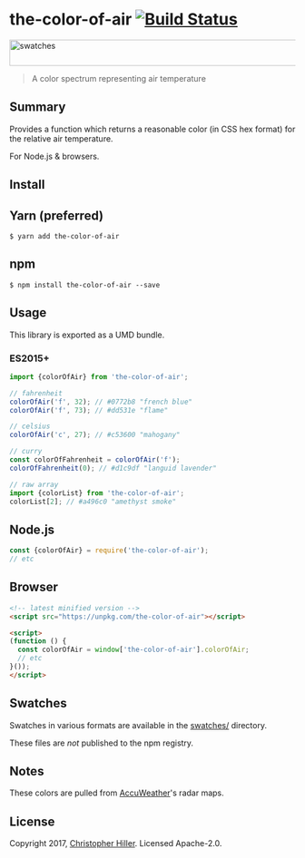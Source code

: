 # the-color-of-air [![Build Status](https://travis-ci.org/boneskull/the-color-of-air.svg?branch=master)](https://travis-ci.org/boneskull/the-color-of-air)

<img src="https://cldup.com/-1AEd2IfBy.png" title="swatches" alt="swatches" width="586" height="46"/>

> A color spectrum representing air temperature

## Summary

Provides a function which returns a reasonable color (in CSS hex format) for the relative air temperature.

For Node.js & browsers.

## Install

## Yarn (preferred)

```shell
$ yarn add the-color-of-air
```

## npm

```shell
$ npm install the-color-of-air --save
```

## Usage

This library is exported as a UMD bundle.

### ES2015+

```js
import {colorOfAir} from 'the-color-of-air';

// fahrenheit
colorOfAir('f', 32); // #0772b8 "french blue"
colorOfAir('f', 73); // #dd531e "flame"

// celsius
colorOfAir('c', 27); // #c53600 "mahogany"

// curry
const colorOfFahrenheit = colorOfAir('f');
colorOfFahrenheit(0); // #d1c9df "languid lavender"

// raw array
import {colorList} from 'the-color-of-air';
colorList[2]; // #a496c0 "amethyst smoke"
```

## Node.js

```js
const {colorOfAir} = require('the-color-of-air');
// etc
```

## Browser

```html
<!-- latest minified version -->
<script src="https://unpkg.com/the-color-of-air"></script>

<script>
(function () {
  const colorOfAir = window['the-color-of-air'].colorOfAir;
  // etc
}());
</script>
```

## Swatches

Swatches in various formats are available in the [swatches/](https://github.com/boneskull/the-color-of-air/tree/master/swatches) directory.

These files are *not* published to the npm registry.

## Notes

These colors are pulled from [AccuWeather](http://www.accuweather.com/)'s radar maps.

## License

Copyright 2017, [Christopher Hiller](https://boneskull.com).  Licensed Apache-2.0.
